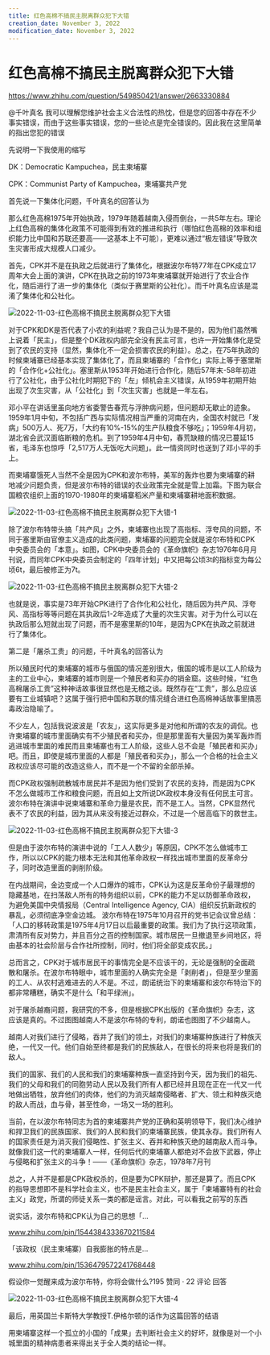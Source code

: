 ```yaml
---
title: 红色高棉不搞民主脱离群众犯下大错
creation_date: November 3, 2022
modification_date: November 3, 2022
---
```



# 红色高棉不搞民主脱离群众犯下大错

https://www.zhihu.com/question/549850421/answer/2663330884

@千叶真名 我可以理解您维护社会主义合法性的热忱，但是您的回答中存在不少事实错误，而由于这些事实错误，您的一些论点是完全错误的。因此我在这里简单的指出您犯的错误

先说明一下我使用的缩写

DK：Democratic Kampuchea，民主柬埔寨

CPK：Communist Party of Kampuchea，柬埔寨共产党

首先说一下集体化问题，千叶真名的回答认为

那么红色高棉1975年开始执政，1979年随着越南入侵而倒台，一共5年左右。理论上红色高棉的集体化政策不可能得到有效的推进和执行（哪怕红色高棉的效率和组织能力比中国和苏联还要高——这基本上不可能），更难以通过“极左错误”导致次生灾害形成大规模人口减少。

首先，CPK并不是在执政之后就进行了集体化，根据波尔布特77年在CPK成立17周年大会上面的演讲，CPK在执政之前的1973年柬埔寨就开始进行了农业合作化，随后进行了进一步的集体化（类似于赛里斯的公社化）。而千叶真名应该是混淆了集体化和公社化。

![2022-11-03-红色高棉不搞民主脱离群众犯下大错](assets/2022-11-03-红色高棉不搞民主脱离群众犯下大错.jpeg)

对于CPK和DK是否代表了小农的利益呢？我自己认为是不是的，因为他们虽然嘴上说着「民主」，但是整个DK政权内部完全没有民主可言，也许一开始集体化是受到了农民的支持（显然，集体化不一定会损害农民的利益）。总之，在75年执政的时候柬埔寨已经基本实现了集体化了，而且柬埔寨的「合作化」实际上等于塞里斯的「合作化+公社化」。塞里斯从1953年开始进行合作化，随后57年末-58年初进行了公社化，由于公社化时期犯下的「左」倾机会主义错误，从1959年初期开始出现了次生灾害，从「公社化」到「次生灾害」也就是一年左右。

邓小平在讲话里虽向地方省委警告春荒与浮肿病问题，但问题却无歇止的迹象。1959年1月中旬，不包括广西与实际情况相当严重的河南在内，全国农村就已「发病」500万人、死7万，「大约有10%-15%的生产队粮食不够吃」；1959年4月初，湖北省会武汉面临断粮的危机。到了1959年4月中旬，春荒缺粮的情况已蔓延15省，毛泽东也惊呼「2,517万人无饭吃大问题」。此一情资同时也送到了邓小平的手上。

而柬埔寨饿死人当然不全是因为CPK和波尔布特，美军的轰炸也要为柬埔寨的耕地减少问题负责，但是波尔布特的错误的农业政策完全就是雪上加霜。下图为联合国粮农组织上面的1970-1980年的柬埔寨稻米产量和柬埔寨耕地面积数据。

![2022-11-03-红色高棉不搞民主脱离群众犯下大错-1](assets/2022-11-03-红色高棉不搞民主脱离群众犯下大错-1.jpeg)

除了波尔布特带头搞「共产风」之外，柬埔寨也出现了高指标、浮夸风的问题，不同于塞里斯由官僚主义造成的此类问题，柬埔寨的问题完全就是波尔布特和CPK中央委员会的「本意」。如图，CPK中央委员会的《革命旗帜》杂志1976年6月月刊说，而同年CPK中央委员会制定的「四年计划」中又把每公顷3t的指标变为每公顷6t，最后被修正为7t。

![2022-11-03-红色高棉不搞民主脱离群众犯下大错-2](assets/2022-11-03-红色高棉不搞民主脱离群众犯下大错-2.jpeg)

也就是说，事实是73年开始CPK进行了合作化和公社化，随后因为共产风、浮夸风、高指标等等问题在其执政后1-2年造成了大量的次生灾害。对于为什么可以在执政后那么短就出现了问题，而不是塞里斯的10年，是因为CPK在执政之前就进行了集体化。

第二是「屠杀工贵」的问题，千叶真名的回答认为

所以殖民时代的柬埔寨的城市与俄国的情况差别很大，俄国的城市是以工人阶级为主的工业中心，柬埔寨的城市则是一个殖民者和买办的销金窟。这些时候，“红色高棉屠杀工贵”这种神话故事很显然也是无稽之谈。既然存在“工贵”，那么总应该要有工业城镇吧？这属于强行把中国和苏联的情况缝合进红色高棉神话故事里搞恶毒政治隐喻了。

不少左人，包括我说波波是「农友」，这实际更多是对他和所谓的农友的调侃。也许柬埔寨的城市里面确实有不少殖民者和买办，但是那里面有大量因为美军轰炸而逃进城市里面的难民而且柬埔寨也有工人阶级，这些人总不会是「殖民者和买办」吧。而且，即使是城市里面的人都是「殖民者和买办」，那么一个合格的社会主义政权应该尽可能的改造这些人，而不是一个不留的全部杀掉。

而CPK政权强制疏散城市居民并不是因为他们受到了农民的支持，而是因为CPK不怎么做城市工作和粮食问题，而且如上文所说DK政权本身没有任何民主可言。波尔布特在演讲中说柬埔寨和革命力量是农民，而不是工人。当然，CPK显然代表不了农民的利益，因为其从来没有接近过群众，不过是一个居高临下的救世主。

![2022-11-03-红色高棉不搞民主脱离群众犯下大错-3](assets/2022-11-03-红色高棉不搞民主脱离群众犯下大错-3.jpeg)

但是由于波尔布特的演讲中说的「工人人数少」等原因，CPK不怎么做城市工作，所以以CPK的能力根本无法和其他革命政权一样找出城市里面的反革命分子，同时改造里面的剥削阶级。

在内战期间，金边变成一个人口爆炸的城市，CPK认为这是反革命份子最理想的隐藏基地，在扫荡敌人所有的特务组织以前，CPK的能力不足以防御革命政权，为避免美国中央情报局（Central Intelligence Agency, CIA）组织反抗新政权的暴乱，必须彻底净空金边城。 波尔布特在1975年10月召开的党书记会议曾总结：「人口的移转政策是1975年4月17日以后最重要的政策。我们为了执行这项政策，肃清所有反对势力，并且百分之百的控制国家。城市居民一旦撤退至乡间地区，将由基本的社会阶层与合作社所控制，同时，他们将全部变成农民。」

总而言之，CPK对于城市居民干的事情完全是不应该干的，无论是强制的全面疏散和屠杀。在波尔布特眼中，城市里面的人确实完全是「剥削者」，但是至少里面的工人、从农村逃难进去的人不是。不过，朗诺统治下的柬埔寨和波尔布特治下的都非常糟糕，确实不是什么「和平绿洲」。

对于屠杀越裔问题，我研究的不多，但是根据CPK出版的《革命旗帜》杂志，这应该是真的。不过图图越南人不是波尔布特的专利，朗诺也图图了不少越南人。

越南人对我们进行了侵略，吞并了我们的领土，对我们的柬埔寨种族进行了种族灭绝，一代又一代。他们自始至终都是我们的民族敌人，在很长的将来也将是我们的敌人。

我们的国家、我们的人民和我们的柬埔寨种族一直坚持到今天，因为我们的祖先、我们的父母和我们的同胞劳动人民以及我们所有人都已经并且现在正在一代又一代地做出牺牲，放弃他们的肉体，他们的为消灭越南侵略者、扩大、领土和种族灭绝的敌人而战，血与骨，甚至性命，一场又一场的胜利。

当前，在以波尔布特同志为首的柬埔寨共产党的正确和英明领导下，我们决心维护和捍卫我们的民族国家、我们的人民和我们的柬埔寨民族，使其永存。我们所有人的国家责任是为消灭我们侵略性、扩张主义、吞并和种族灭绝的越南敌人而斗争。就像我们这一代的柬埔寨人一样，任何后代的柬埔寨人都绝对不会放下武器，停止与侵略和扩张主义的斗争！――《革命旗帜》杂志，1978年7月刊

总之，人并不是都是CPK政权杀的，但是要为CPK辩护，那还是算了。而且CPK的指导思想即不是科学社会主义，也不是民主社会主义，属于「柬埔寨特有的社会主义」政党，所谓的师徒关系一类的都是谣言。对此，可以看我之前写的东西

说实话，波尔布特和CPK认为自己的思想「…

www.zhihu.com/pin/1544384333670211584

「该政权（民主柬埔寨）自我膨胀的特点是…

www.zhihu.com/pin/1536479572241768448

假设你一觉醒来成为波尔布特，你将会做什么?195 赞同 · 22 评论 回答

![2022-11-03-红色高棉不搞民主脱离群众犯下大错-4](assets/2022-11-03-红色高棉不搞民主脱离群众犯下大错-4.jpeg)

最后，用英国兰卡斯特大学教授T.伊格尔顿的话作为这篇回答的结语

用柬埔寨这样一个孤立的小国的「成果」去判断社会主义的好坏，就像是对一个小城里面的精神病患者来得出关于全人类的结论一样。

